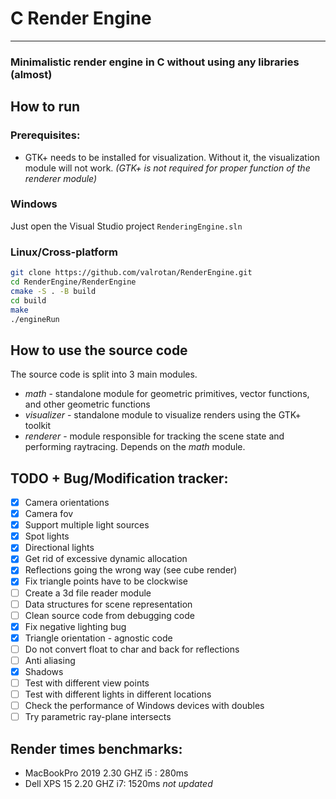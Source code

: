 # C Render Engine
---

### Minimalistic render engine in C without using any libraries (almost)

## How to run
### Prerequisites:
- GTK+ needs to be installed for visualization. Without it, the visualization module will not work.
*(GTK+ is not required for proper function of the renderer module)*
### Windows
Just open the Visual Studio project `RenderingEngine.sln`

### Linux/Cross-platform
```bash
git clone https://github.com/valrotan/RenderEngine.git
cd RenderEngine/RenderEngine
cmake -S . -B build
cd build
make
./engineRun
```

## How to use the source code
The source code is split into 3 main modules.
- *math* - standalone module for geometric primitives, vector functions, and other geometric functions
- *visualizer* - standalone module to visualize renders using the GTK+ toolkit
- *renderer* - module responsible for tracking the scene state and performing raytracing. Depends on the *math* module.


## TODO + Bug/Modification tracker:
- [x] Camera orientations
- [x] Camera fov
- [x] Support multiple light sources
- [x] Spot lights
- [x] Directional lights
- [x] Get rid of excessive dynamic allocation
- [x] Reflections going the wrong way (see cube render)
- [x] Fix triangle points have to be clockwise
- [ ] Create a 3d file reader module
- [ ] Data structures for scene representation
- [ ] Clean source code from debugging code
- [x] Fix negative lighting bug
- [x] Triangle orientation - agnostic code
- [ ] Do not convert float to char and back for reflections
- [ ] Anti aliasing
- [x] Shadows
- [ ] Test with different view points
- [ ] Test with different lights in different locations
- [ ] Check the performance of Windows devices with doubles
- [ ] Try parametric ray-plane intersects

## Render times benchmarks:
- MacBookPro 2019 2.30 GHZ i5 : 280ms
- Dell XPS 15 2.20 GHZ i7: 1520ms *not updated*
